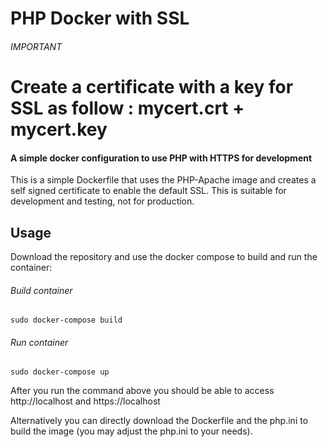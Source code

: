 # PHP Docker with SSL

###### IMPORTANT 
# Create a certificate with a key for SSL as follow : mycert.crt + mycert.key

#### A simple docker configuration to use PHP with HTTPS for development

This is a simple Dockerfile that uses the PHP-Apache image and creates a self
signed certificate to enable the default SSL. This is suitable for development
and testing, not for production.

## Usage

Download the repository and use the docker compose to build and run the
container:

###### Build container
```
sudo docker-compose build
```
###### Run container
```
sudo docker-compose up
```

After you run the command above you should be able to access http://localhost
and https://localhost


Alternatively you can directly download the Dockerfile and the php.ini to build
the image (you may adjust the php.ini to your needs).

